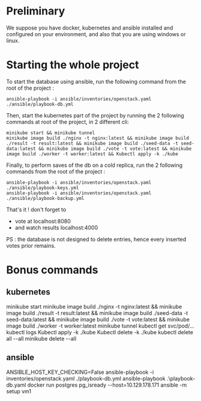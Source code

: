 # Preliminary
We suppose you have docker, kubernetes and ansible installed and configured on your environment, and also that you are using windows or linux.

# Starting the whole project
To start the database using ansible, run the following command from the root of the project :
```
ansible-playbook -i ansible/inventories/openstack.yaml ./ansible/playbook-db.yml
```
Then, start the kubernetes part of the project by running the 2 following commands at root of the project, in 2 different cli:
```
minikube start && minikube tunnel
minikube image build ./nginx -t nginx:latest && minikube image build ./result -t result:latest && minikube image build ./seed-data -t seed-data:latest && minikube image build ./vote -t vote:latest && minikube image build ./worker -t worker:latest && Kubectl apply -k ./kube
```
Finally, to perform saves of the db on a cold replica, run the 2 following commands from the root of the project :
```
ansible-playbook -i ansible/inventories/openstack.yaml ./ansible/playbook-keys.yml
ansible-playbook -i ansible/inventories/openstack.yaml ./ansible/playbook-backup.yml
````

That's it !
don't forget to
- vote at localhost:8080
- and watch results localhost:4000

PS : the database is not designed to delete entries, hence every inserted votes prior remains.



# Bonus commands

## kubernetes
minikube start
minikube image build ./nginx -t nginx:latest && minikube image build ./result -t result:latest && minikube image build ./seed-data -t seed-data:latest && minikube image build ./vote -t vote:latest && minikube image build ./worker -t worker:latest
minikube tunnel
kubectl get svc/pod/...
kubectl logs <pod-name>
Kubectl apply -k ./kube
Kubectl delete -k ./kube
kubectl delete all --all
minikube delete --all

## ansible
ANSIBLE_HOST_KEY_CHECKING=False ansible-playbook -i inventories/openstack.yaml ./playbook-db.yml
ansible-playbook .\playbook-db.yaml
docker run postgres pg_isready --host=10.129.178.171
ansible -m setup vm1